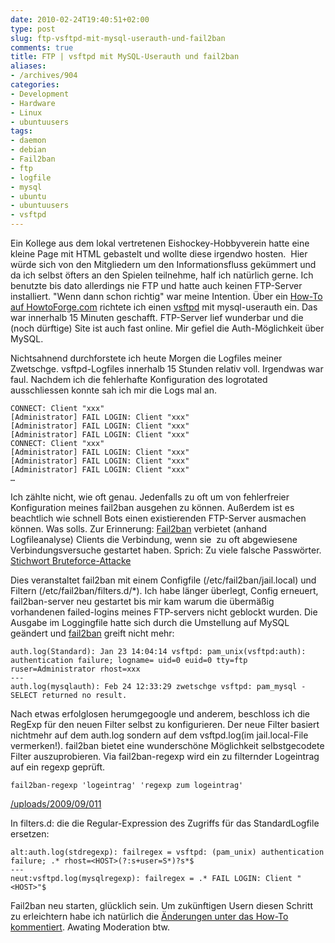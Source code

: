 ```yaml
---
date: 2010-02-24T19:40:51+02:00
type: post
slug: ftp-vsftpd-mit-mysql-userauth-und-fail2ban
comments: true
title: FTP | vsftpd mit MySQL-Userauth und fail2ban
aliases:
- /archives/904
categories:
- Development
- Hardware
- Linux
- ubuntuusers
tags:
- daemon
- debian
- Fail2ban
- ftp
- logfile
- mysql
- ubuntu
- ubuntuusers
- vsftpd
---
```


Ein Kollege aus dem lokal vertretenen Eishockey-Hobbyverein hatte eine
kleine Page mit HTML gebastelt und wollte diese irgendwo hosten.  Hier
würde sich von den Mitgliedern um den Informationsfluss gekümmert und da
ich selbst öfters an den Spielen teilnehme, half ich natürlich gerne. Ich
benutzte bis dato allerdings nie FTP und hatte auch keinen FTP-Server
installiert. "Wenn dann schon richtig" war meine Intention. Über ein
[How-To auf HowtoForge.com](http://www.howtoforge.de/howto/virtual-hosting-mit-vsftpd-und-mysql-auf-debian-etch/)
richtete ich einen [vsftpd](http://vsftpd.beasts.org/) mit mysql-userauth
ein. Das war innerhalb 15 Minuten geschafft. FTP-Server lief wunderbar und
die (noch dürftige) Site ist auch fast online. Mir gefiel die
Auth-Möglichkeit über MySQL.

Nichtsahnend durchforstete ich heute Morgen die Logfiles meiner Zwetschge.
vsftpd-Logfiles innerhalb 15 Stunden relativ voll. Irgendwas war faul.
Nachdem ich die fehlerhafte Konfiguration des logrotated ausschliessen
konnte sah ich mir die Logs mal an.

```
CONNECT: Client "xxx"
[Administrator] FAIL LOGIN: Client "xxx"
[Administrator] FAIL LOGIN: Client "xxx"
[Administrator] FAIL LOGIN: Client "xxx"
CONNECT: Client "xxx"
[Administrator] FAIL LOGIN: Client "xxx"
[Administrator] FAIL LOGIN: Client "xxx"
[Administrator] FAIL LOGIN: Client "xxx"
…
```

Ich zählte nicht, wie oft genau. Jedenfalls zu oft um von fehlerfreier
Konfiguration meines fail2ban ausgehen zu können. Außerdem ist es
beachtlich wie schnell Bots einen existierenden FTP-Server ausmachen
können. Was solls. Zur Erinnerung:
[Fail2ban](http://www.fail2ban.org/wiki/index.php/Main_Page) verbietet
(anhand Logfileanalyse) Clients die Verbindung, wenn sie  zu oft
abgewiesene Verbindungsversuche gestartet haben. Sprich: Zu viele falsche
Passwörter. [Stichwort Bruteforce-Attacke](http://de.wikipedia.org/wiki/Brute-Force-Methode)

Dies veranstaltet fail2ban mit einem Configfile (/etc/fail2ban/jail.local)
und Filtern (/etc/fail2ban/filters.d/*). Ich habe länger überlegt, Config
erneuert, fail2ban-server neu gestartet bis mir kam warum die übermäßig
vorhandenen failed-logins meines FTP-servers nicht geblockt wurden. Die
Ausgabe im Loggingfile hatte sich durch die Umstellung auf MySQL geändert
und [fail2ban](http://www.fail2ban.org/wiki/index.php/Vsftpd) greift nicht
mehr:

```
auth.log(Standard): Jan 23 14:04:14 vsftpd: pam_unix(vsftpd:auth): authentication failure; logname= uid=0 euid=0 tty=ftp ruser=Administrator rhost=xxx
---
auth.log(mysqlauth): Feb 24 12:33:29 zwetschge vsftpd: pam_mysql - SELECT returned no result.
```

Nach etwas erfolglosen herumgegoogle und anderem, beschloss ich die RegExp
für den neuen Filter selbst zu konfigurieren. Der neue Filter basiert
nichtmehr auf dem auth.log sondern auf dem vsftpd.log(im jail.local-File
vermerken!). fail2ban bietet eine wunderschöne Möglichkeit selbstgecodete
Filter auszuprobieren. Via fail2ban-regexp wird ein zu filternder
Logeintrag auf ein regexp geprüft.

```
fail2ban-regexp 'logeintrag' 'regexp zum logeintrag'
```

[/uploads/2009/09/011](/uploads/2009/09/011)

In filters.d: die die Regular-Expression des Zugriffs für das
StandardLogfile ersetzen:

```
alt:auth.log(stdregexp): failregex = vsftpd: (pam_unix) authentication failure; .* rhost=<HOST>(?:s+user=S*)?s*$
---
neut:vsftpd.log(mysqlregexp): failregex = .* FAIL LOGIN: Client "<HOST>"$
```


Fail2ban neu starten, glücklich sein.  Um zukünftigen Usern diesen Schritt
zu erleichtern habe ich natürlich die [Änderungen unter das How-To kommentiert](http://www.howtoforge.com/vsftpd_mysql_debian_etch_p2#comment-22234).
Awating Moderation btw.
